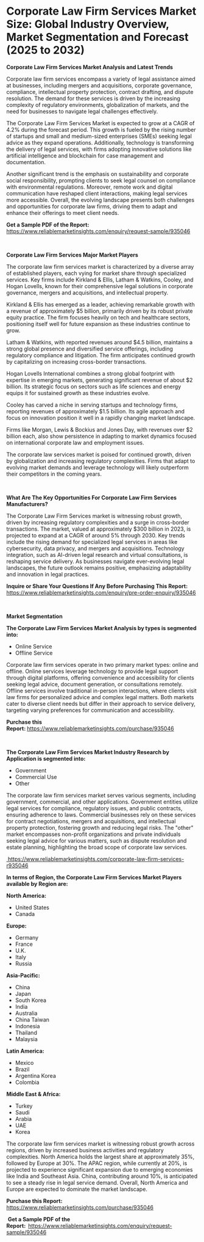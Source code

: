 <p><h1>Corporate Law Firm Services Market Size: Global Industry Overview, Market Segmentation and Forecast (2025 to 2032)</h1></p><p><strong>Corporate Law Firm Services Market Analysis and Latest Trends</strong></p>
<p><p>Corporate law firm services encompass a variety of legal assistance aimed at businesses, including mergers and acquisitions, corporate governance, compliance, intellectual property protection, contract drafting, and dispute resolution. The demand for these services is driven by the increasing complexity of regulatory environments, globalization of markets, and the need for businesses to navigate legal challenges effectively.</p><p>The Corporate Law Firm Services Market is expected to grow at a CAGR of 4.2% during the forecast period. This growth is fueled by the rising number of startups and small and medium-sized enterprises (SMEs) seeking legal advice as they expand operations. Additionally, technology is transforming the delivery of legal services, with firms adopting innovative solutions like artificial intelligence and blockchain for case management and documentation.</p><p>Another significant trend is the emphasis on sustainability and corporate social responsibility, prompting clients to seek legal counsel on compliance with environmental regulations. Moreover, remote work and digital communication have reshaped client interactions, making legal services more accessible. Overall, the evolving landscape presents both challenges and opportunities for corporate law firms, driving them to adapt and enhance their offerings to meet client needs.</p></p>
<p><strong>Get a Sample PDF of the Report:&nbsp;</strong> <a href="https://www.reliablemarketinsights.com/enquiry/request-sample/935046?utm_campaign=3090&utm_medium=2&utm_source=Github&utm_content=ia&utm_term=18042025&utm_id=corporate-law-firm-services">https://www.reliablemarketinsights.com/enquiry/request-sample/935046</a></p>
<p>&nbsp;</p>
<p><strong>Corporate Law Firm Services Major Market Players</strong></p>
<p><p>The corporate law firm services market is characterized by a diverse array of established players, each vying for market share through specialized services. Key firms include Kirkland & Ellis, Latham & Watkins, Cooley, and Hogan Lovells, known for their comprehensive legal solutions in corporate governance, mergers and acquisitions, and intellectual property.</p><p>Kirkland & Ellis has emerged as a leader, achieving remarkable growth with a revenue of approximately $5 billion, primarily driven by its robust private equity practice. The firm focuses heavily on tech and healthcare sectors, positioning itself well for future expansion as these industries continue to grow.</p><p>Latham & Watkins, with reported revenues around $4.5 billion, maintains a strong global presence and diversified service offerings, including regulatory compliance and litigation. The firm anticipates continued growth by capitalizing on increasing cross-border transactions.</p><p>Hogan Lovells International combines a strong global footprint with expertise in emerging markets, generating significant revenue of about $2 billion. Its strategic focus on sectors such as life sciences and energy equips it for sustained growth as these industries evolve.</p><p>Cooley has carved a niche in serving startups and technology firms, reporting revenues of approximately $1.5 billion. Its agile approach and focus on innovation position it well in a rapidly changing market landscape.</p><p>Firms like Morgan, Lewis & Bockius and Jones Day, with revenues over $2 billion each, also show persistence in adapting to market dynamics focused on international corporate law and employment issues.</p><p>The corporate law services market is poised for continued growth, driven by globalization and increasing regulatory complexities. Firms that adapt to evolving market demands and leverage technology will likely outperform their competitors in the coming years.</p></p>
<p>&nbsp;</p>
<p><strong>What Are The Key Opportunities For Corporate Law Firm Services Manufacturers?</strong></p>
<p><p>The Corporate Law Firm Services market is witnessing robust growth, driven by increasing regulatory complexities and a surge in cross-border transactions. The market, valued at approximately $300 billion in 2023, is projected to expand at a CAGR of around 5% through 2030. Key trends include the rising demand for specialized legal services in areas like cybersecurity, data privacy, and mergers and acquisitions. Technology integration, such as AI-driven legal research and virtual consultations, is reshaping service delivery. As businesses navigate ever-evolving legal landscapes, the future outlook remains positive, emphasizing adaptability and innovation in legal practices.</p></p>
<p><strong>Inquire or Share Your Questions If Any Before Purchasing This Report:</strong> <a href="https://www.reliablemarketinsights.com/enquiry/pre-order-enquiry/935046?utm_campaign=3090&utm_medium=2&utm_source=Github&utm_content=ia&utm_term=18042025&utm_id=corporate-law-firm-services">https://www.reliablemarketinsights.com/enquiry/pre-order-enquiry/935046</a></p>
<p>&nbsp;</p>
<p><strong>Market Segmentation</strong></p>
<p><strong>The Corporate Law Firm Services Market Analysis by types is segmented into:</strong></p>
<p><ul><li>Online Service</li><li>Offline Service</li></ul></p>
<p><p>Corporate law firm services operate in two primary market types: online and offline. Online services leverage technology to provide legal support through digital platforms, offering convenience and accessibility for clients seeking legal advice, document generation, or consultations remotely. Offline services involve traditional in-person interactions, where clients visit law firms for personalized advice and complex legal matters. Both markets cater to diverse client needs but differ in their approach to service delivery, targeting varying preferences for communication and accessibility.</p></p>
<p><strong>Purchase this Report:&nbsp;</strong><a href="https://www.reliablemarketinsights.com/purchase/935046?utm_campaign=3090&utm_medium=2&utm_source=Github&utm_content=ia&utm_term=18042025&utm_id=corporate-law-firm-services">https://www.reliablemarketinsights.com/purchase/935046</a></p>
<p>&nbsp;</p>
<p><strong>The Corporate Law Firm Services Market Industry Research by Application is segmented into:</strong></p>
<p><ul><li>Government</li><li>Commercial Use</li><li>Other</li></ul></p>
<p><p>The corporate law firm services market serves various segments, including government, commercial, and other applications. Government entities utilize legal services for compliance, regulatory issues, and public contracts, ensuring adherence to laws. Commercial businesses rely on these services for contract negotiations, mergers and acquisitions, and intellectual property protection, fostering growth and reducing legal risks. The "other" market encompasses non-profit organizations and private individuals seeking legal advice for various matters, such as dispute resolution and estate planning, highlighting the broad scope of corporate law services.</p></p>
<p><a href="https://www.reliablemarketinsights.com/corporate-law-firm-services-r935046?utm_campaign=3090&utm_medium=2&utm_source=Github&utm_content=ia&utm_term=18042025&utm_id=corporate-law-firm-services">&nbsp;https://www.reliablemarketinsights.com/corporate-law-firm-services-r935046</a></p>
<p><strong>In terms of Region, the Corporate Law Firm Services Market Players available by Region are:</strong></p>
<p>
    <p> <strong> North America: </strong>
        <ul>
            <li>United States</li>
            <li>Canada</li>
        </ul>
        </p> 
    <p> <strong> Europe: </strong>
        <ul>
            <li>Germany</li>
            <li>France</li>
            <li>U.K.</li>
            <li>Italy</li>
            <li>Russia</li>
        </ul>
        </p> 
    <p> <strong> Asia-Pacific: </strong>
        <ul>
            <li>China</li>
            <li>Japan</li>
            <li>South Korea</li>
            <li>India</li>
            <li>Australia</li>
            <li>China Taiwan</li>
            <li>Indonesia</li>
            <li>Thailand</li>
            <li>Malaysia</li>
        </ul>
        </p> 
    <p> <strong> Latin America: </strong>
        <ul>
            <li>Mexico</li>
            <li>Brazil</li>
            <li>Argentina Korea</li>
            <li>Colombia</li>
        </ul>
        </p> 
    <p> <strong> Middle East & Africa: </strong>
        <ul>
            <li>Turkey</li>
            <li>Saudi</li>
            <li>Arabia</li>
            <li>UAE</li>
            <li>Korea</li>
        </ul>
    </p>
    </p>
<p><p>The corporate law firm services market is witnessing robust growth across regions, driven by increased business activities and regulatory complexities. North America holds the largest share at approximately 35%, followed by Europe at 30%. The APAC region, while currently at 20%, is projected to experience significant expansion due to emerging economies like India and Southeast Asia. China, contributing around 10%, is anticipated to see a steady rise in legal service demand. Overall, North America and Europe are expected to dominate the market landscape.</p></p>
<p><strong>Purchase this Report: </strong><a href="https://www.reliablemarketinsights.com/purchase/935046?utm_campaign=3090&utm_medium=2&utm_source=Github&utm_content=ia&utm_term=18042025&utm_id=corporate-law-firm-services">https://www.reliablemarketinsights.com/purchase/935046</a></p>
<p>&nbsp;<strong>Get a Sample PDF of the Report:&nbsp;&nbsp;</strong><a href="https://www.reliablemarketinsights.com/enquiry/request-sample/935046?utm_campaign=3090&utm_medium=2&utm_source=Github&utm_content=ia&utm_term=18042025&utm_id=corporate-law-firm-services">https://www.reliablemarketinsights.com/enquiry/request-sample/935046</a></p>
<p><strong></strong></p>
<p><p></p><p></p><p></p></p>